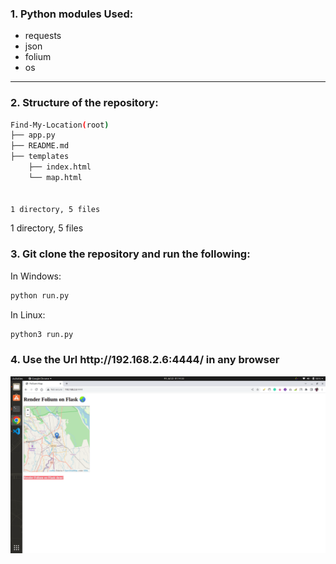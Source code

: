 <h3>1. Python modules Used:</h3>
<ul>
<li>requests</li>
<li>json</li>
<li>folium</li>
<li>os</li>
</ul>
<hr>

<h3>2. Structure of the repository:</h3>

```bash
Find-My-Location(root)
├── app.py
├── README.md
├── templates
    ├── index.html
    └── map.html


1 directory, 5 files
```


1 directory, 5 files

<h3>3. Git clone the repository and run the following:</h3>
In Windows:

```bash
python run.py
```
In Linux:
```bash
python3 run.py
```
<h3>4. Use the Url http://192.168.2.6:4444/ in any browser</h3>

<img alt='png' src='https://github.com/ritartha/Find-My-Location/blob/main/FqrmaK.png'>

